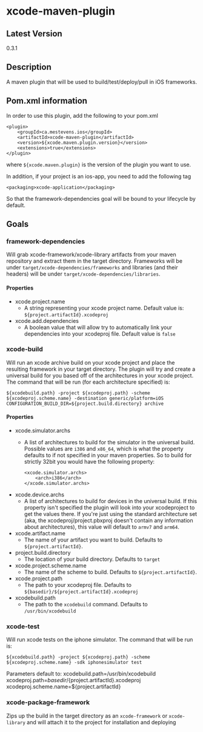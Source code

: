 # xcode-maven-plugin

## Latest Version
0.3.1

## Description

A maven plugin that will be used to build/test/deploy/pull in iOS frameworks.

## Pom.xml information

In order to use this plugin, add the following to your pom.xml

```
<plugin>
	<groupId>ca.mestevens.ios</groupId>
	<artifactId>xcode-maven-plugin</artifactId>
	<version>${xcode.maven.plugin.version}</version>
	<extensions>true</extensions>
</plugin>
```

where `${xcode.maven.plugin}` is the version of the plugin you want to use.

In addition, if your project is an ios-app, you need to add the following tag
```
<packaging>xcode-application</packaging>
```
So that the framework-dependencies goal will be bound to your lifecycle by default.

## Goals

### framework-dependencies

Will grab xcode-framework/xcode-library artifacts from your maven repository and extract them in the target directory. Frameworks will be under `target/xcode-dependencies/frameworks` and libraries (and their headers) will be under `target/xcode-dependencies/libraries`.

#### Properties

* xcode.project.name
	* A string representing your xcode project name. Default value is: `${project.artifactId}.xcodeproj`
* xcode.add.dependencies
	* A boolean value that will allow try to automatically link your dependencies into your xcodeproj file. Default value is `false`

### xcode-build

Will run an xcode archive build on your xcode project and place the resulting framework in your target directory. The plugin will try and create a universal build for you based off of the architectures in your xcode project.  The command that will be run (for each architecture specified) is:

```
${xcodebuild.path} -project ${xcodeproj.path} -scheme ${xcodeproj.scheme.name} -destination generic/platform=iOS CONFIGURATION_BUILD_DIR=${project.build.directory} archive
```

#### Properties
* xcode.simulator.archs
	* A list of architectures to build for the simulator in the universal build. Possible values are `i386` and `x86_64`, which is what the property defaults to if not specified in your maven properties. So to build for strictly 32bit you would have the following property:
	
		```
		<xcode.simulator.archs>
			<arch>i386</arch>
		</xcode.simulator.archs>
		```
* xcode.device.archs
	* A list of architectures to build for devices in the universal build. If this property isn't specified the plugin will look into your xcodeproject to get the values there. If you're just using the standard architecture set (aka, the xcodeproj/project.pbxproj doesn't contain any information about architectures), this value will default to `armv7` and `arm64`.
* xcode.artifact.name
	* The name of your artifact you want to build. Defaults to `${project.artifactId}`.
* project.build.directory
	* The location of your build directory. Defaults to `target`
* xcode.project.scheme.name
	* The name of the scheme to build. Defaults to `${project.artifactId}`.
* xcode.project.path
	* The path to your xcodeproj file. Defaults to `${basedir}/${project.artifactId}.xcodeproj`
* xcodebuild.path
	* The path to the `xcodebuild` command. Defaults to `/usr/bin/xcodebuild`

### xcode-test

Will run xcode tests on the iphone simulator. The command that will be run is:

```
${xcodebuild.path} -project ${xcodeproj.path} -scheme ${xcodeproj.scheme.name} -sdk iphonesimulator test
```

Parameters default to:
xcodebuild.path=/usr/bin/xcodebuild
xcodeproj.path=${basedir}/${project.artifactId}.xcodeproj
xcodeproj.scheme.name=${project.artifactId}

### xcode-package-framework

Zips up the build in the target directory as an `xcode-framework` or `xcode-library` and will attach it to the project for installation and deploying